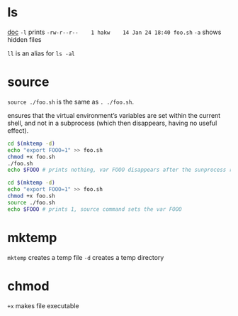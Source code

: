 # ls
[doc](https://www.computerhope.com/unix/uls.htm)
`-l` prints
`-rw-r--r--    1 hakw    14 Jan 24 18:40 foo.sh`
`-a` shows hidden files

`ll` is an alias for `ls -al`

# source
`source ./foo.sh` is the same as `. ./foo.sh`.

ensures that the virtual environment’s variables are set within the current shell, and not in a subprocess (which then disappears, having no useful effect).

```bash
cd $(mktemp -d)
echo "export FOOO=1" >> foo.sh
chmod +x foo.sh
./foo.sh
echo $FOOO # prints nothing, var FOOO disappears after the sunprocess returns.
```

```bash
cd $(mktemp -d)
echo "export FOOO=1" >> foo.sh
chmod +x foo.sh
source ./foo.sh
echo $FOOO # prints 1, source command sets the var FOOO
```

# mktemp
`mktemp` creates a temp file
`-d` creates a temp directory

# chmod
`+x` makes file executable